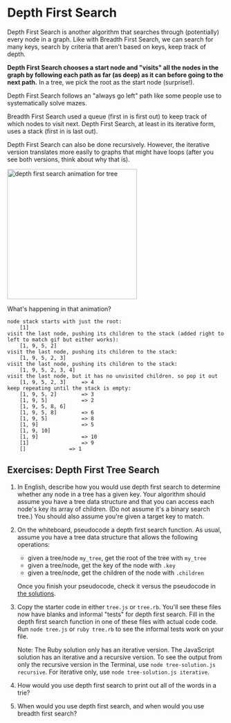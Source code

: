 # Depth First Search

Depth First Search is another algorithm that searches through (potentially) every node in a graph. Like with Breadth First Search, we can search for many keys, search by criteria that aren't based on keys, keep track of depth. 

**Depth First Search chooses a start node and "visits" all the nodes in the graph by following each path as far (as deep) as it can before going to the next path.**  In a tree, we pick the root as the start node (surprise!).

Depth First Search follows an "always go left" path like some people use to systematically solve mazes. 

Breadth First Search used a queue (first in is first out) to keep track of which nodes to visit next.  Depth First Search, at least in its iterative form, uses a stack (first in is last out).

Depth First Search can also be done recursively. However, the iterative version translates more easily to graphs that might have loops (after you see both versions, think about why that is).


<img src="https://upload.wikimedia.org/wikipedia/commons/7/7f/Depth-First-Search.gif" alt="depth first search animation for tree" width="300px">

What's happening in that animation?

```
node stack starts with just the root:  
	[1]
visit the last node, pushing its children to the stack (added right to left to match gif but either works): 
	[1, 9, 5, 2]  
visit the last node, pushing its children to the stack:
	[1, 9, 5, 2, 3]
visit the last node, pushing its children to the stack:
	[1, 9, 5, 2, 3, 4]
visit the last node, but it has no unvisited children. so pop it out
	[1, 9, 5, 2, 3] 	=> 4
keep repeating until the stack is empty: 
	[1, 9, 5, 2]  		=> 3
	[1, 9, 5]  			=> 2
	[1, 9, 5, 8, 6]
	[1, 9, 5, 8]  		=> 6
	[1, 9, 5]			=> 8
	[1, 9]				=> 5
	[1, 9, 10]
	[1, 9]				=> 10
	[1] 				=> 9
	[]				=> 1
```


## Exercises: Depth First Tree Search

1. In English, describe how you would use depth first search to determine whether any node in a tree has a given key. Your algorithm should assume you have a tree data structure and that you can access each node's key its array of children. (Do not assume it's a binary search tree.) You should also assume you're given a target key to match.


1. On the whiteboard, pseudocode a depth first search function. As usual, assume you have a tree data structure that allows the following operations:
	
	* given a tree/node `my_tree`, get the root of the tree with `my_tree`
	* given a tree/node, get the key of the node with `.key`
	* given a tree/node, get the children of the node with `.children`

	Once you finish your pseudocode, check it versus the pseudocode in [the solutions](solutions.md).


1. Copy the starter code in either `tree.js` or `tree.rb`.  You'll see these files now have blanks and informal "tests" for depth first search.  Fill in the depth first search function in one of these files with actual code code. Run `node tree.js` or `ruby tree.rb` to see the informal tests work on your file.

	Note: The Ruby solution only has an iterative version.  The JavaScript solution has an iterative and a recursive version. To see the output from only the recursive version in the Terminal, use `node tree-solution.js recursive`. For iterative only, use `node tree-solution.js iterative`. 
	
1. How would you use depth first search to print out all of the words in a trie?

1. When would you use depth first search, and when would you use breadth first search?
